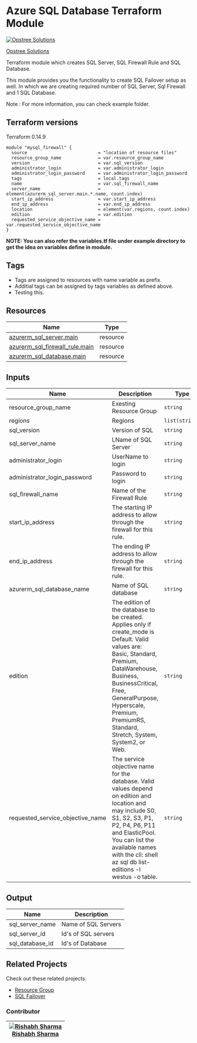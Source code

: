 Azure SQL Database Terraform Module
=====================================

[![Opstree Solutions][opstree_avatar]][opstree_homepage]

[Opstree Solutions][opstree_homepage]

  [opstree_homepage]: https://opstree.github.io/
  [opstree_avatar]: https://img.cloudposse.com/150x150/https://github.com/opstree.png

Terraform module which creates SQL Server, SQL Firewall Rule and SQL Database.

This module provides you the functionality to create SQL Failover setup as well. In which we are creating required number of SQL Server, Sql Firewall and 1 SQL Database.

Note : For more information, you can check example folder.

Terraform versions
------------------
Terraform 0.14.9

```hcl
module "mysql_firewall" {
  source                           = "location of resource files"
  resource_group_name              = var.resource_group_name
  version                          = var.sql_version
  administrator_login              = var.administrator_login
  administrator_login_password     = var.administrator_login_password
  tags                             = local.tags
  name                             = var.sql_firewall_name
  server_name                      = element(azurerm_sql_server.main.*.name, count.index)
  start_ip_address                 = var.start_ip_address
  end_ip_address                   = var.end_ip_address
  location                         = element(var.regions, count.index)
  edition                          = var.edition
  requested_service_objective_name = var.requested_service_objective_name
}
```

**NOTE: You can also refer the variables.tf file under example directory to get the idea on variables define in module.**

Tags
----
* Tags are assigned to resources with name variable as prefix.
* Additial tags can be assigned by tags variables as defined above.
* Testing this.

Resources
------
| Name | Type |
|------|------|
| [azurerm_sql_server.main](https://registry.terraform.io/providers/hashicorp/azurerm/latest/docs/resources/sql_server) | resource |
| [azurerm_sql_firewall_rule.main](https://registry.terraform.io/providers/hashicorp/azurerm/latest/docs/resources/sql_firewall_rule) | resource |
| [azurerm_sql_database.main](https://registry.terraform.io/providers/hashicorp/azurerm/latest/docs/resources/sql_database) | resource |

Inputs
------
| Name | Description | Type | Default | Required |
|------|-------------|------|---------|:--------:|
| resource_group_name | Exesting Resource Group | `string` |  | yes |
| regions | Regions | `list(string)` |  | Yes |
| sql_version | Version of SQL | `string` |  | yes |
| sql_server_name | LName of SQL Server | `string` |  | yes |
| administrator_login | UserName to login | `string` |  | yes |
| administrator_login_password | Password to login | `string` |  | yes |
| sql_firewall_name | Name of the Firewall Rule | `string` |  | yes |
| start_ip_address | The starting IP address to allow through the firewall for this rule. | `string` |  | yes |
| end_ip_address | The ending IP address to allow through the firewall for this rule. | `string` |  | yes |
| azurerm_sql_database_name | Name of SQL database | `string` |  | yes |  
| edition | The edition of the database to be created. Applies only if create_mode is Default. Valid values are: Basic, Standard, Premium, DataWarehouse, Business, BusinessCritical, Free, GeneralPurpose, Hyperscale, Premium, PremiumRS, Standard, Stretch, System, System2, or Web. | `string` |  | No |
| requested_service_objective_name | The service objective name for the database. Valid values depend on edition and location and may include S0, S1, S2, S3, P1, P2, P4, P6, P11 and ElasticPool. You can list the available names with the cli: shell az sql db list-editions -l westus -o table.  | `string` |  | No |

Output
------
| Name | Description |
|------|-------------|
| sql_server_name | Name of SQL Servers |
| sql_server_id | Id's of SQL servers |
| sql_database_id | Id's of Database |

## Related Projects

Check out these related projects.

* [Resource Group](https://registry.terraform.io/modules/OT-terraform-azure-modules/resource-group/azure/latest)
* [SQL Failover](https://github.com/OT-terraform-azure-modules/terraform-azure-sql-failover)


### Contributor

|  [![Rishabh Sharma][rishabh_avatar]][rishabh_homepage]<br/>[Rishabh Sharma][rishabh_homepage] |
|---|

  [rishabh_homepage]: https://www.linkedin.com/in/rishabh-sharma-b4a0b3152
  [rishabh_avatar]: https://gitlab.com/uploads/-/system/user/avatar/9890362/avatar.png?width=400

